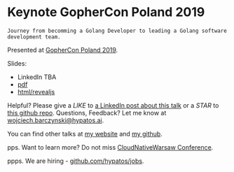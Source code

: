 # Keynote GopherCon Poland 2019

```
Journey from becomming a Golang Developer to leading a Golang software development team.
```

Presented at [GopherCon Poland 2019](https://gophercon.pl/).

Slides:

- LinkedIn TBA
- [pdf](slides/index.pdf)
- [html/revealjs](slides/)

Helpful? Please give a *LIKE* to [a LinkedIn post about this talk](https://www.linkedin.com/in/wojciechbarczynski/) or a *STAR* to [this github repo](https://github.com/wojciech12/talk_gophercon_keynote_story_golang_dev_to_lead). Questions, Feedback? Let me know at wojciech.barczynski@hypatos.ai.

You can find other talks at [my website](http://wbarczynski.pl/talks) and [my github](https://github.com/wojciech12).

pps. Want to learn more? Do not miss [CloudNativeWarsaw Conference](http://www.cloudnativewarsaw.com/).

ppps. We are hiring - [github.com/hypatos/jobs](https://github.com/hypatos/jobs).
